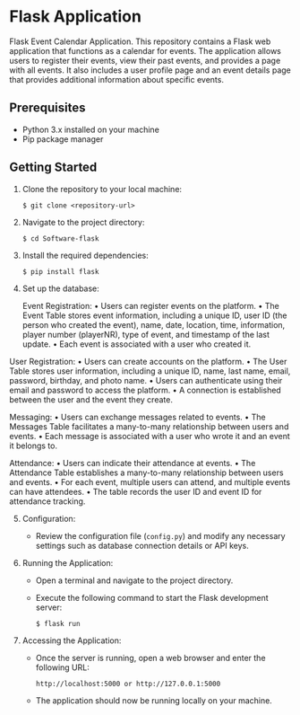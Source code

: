 
# Flask Application

Flask Event Calendar Application.
This repository contains a Flask web application that functions as a calendar for events. The application allows users to register their events, view their past events, and provides a page with all events. It also includes a user profile page and an event details page that provides additional information about specific events.

## Prerequisites

- Python 3.x installed on your machine
- Pip package manager

## Getting Started

1. Clone the repository to your local machine:

   ```shell
   $ git clone <repository-url>
   ```

2. Navigate to the project directory:

   ```shell
   $ cd Software-flask
   ```

3. Install the required dependencies:

   ```shell
   $ pip install flask
   ```

4. Set up the database:

   Event Registration: 
•	Users can register events on the platform. 
•	The Event Table stores event information, including a unique ID, user ID (the person who created the event), name, date, location, time, information, player number (playerNR), type of event, and timestamp of the last update.
•	Each event is associated with a user who created it.

User Registration: 
•	Users can create accounts on the platform. 
•	The User Table stores user information, including a unique ID, name, last name, email, password, birthday, and photo name. 
•	Users can authenticate using their email and password to access the platform. 
•	A connection is established between the user and the event they create. 

Messaging: 
•	Users can exchange messages related to events. 
•	The Messages Table facilitates a many-to-many relationship between users and events.
•	Each message is associated with a user who wrote it and an event it belongs to. 

Attendance: 
•	Users can indicate their attendance at events. 
•	The Attendance Table establishes a many-to-many relationship between users and events.
•	For each event, multiple users can attend, and multiple events can have attendees. 
•	The table records the user ID and event ID for attendance tracking.


5. Configuration:

   - Review the configuration file (`config.py`) and modify any necessary settings such as database connection details or API keys.

6. Running the Application:

   - Open a terminal and navigate to the project directory.
   - Execute the following command to start the Flask development server:

     ```shell
     $ flask run
     ```

7. Accessing the Application:

   - Once the server is running, open a web browser and enter the following URL:

     ```
     http://localhost:5000 or http://127.0.0.1:5000
     ```

   - The application should now be running locally on your machine.
